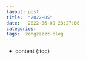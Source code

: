 ```yaml
---
layout: post
title:  "2022-05"
date:   2022-06-09 23:27:00
categories: 
tags:  zengzzzzz-blog
---
```


* content
{:toc}

  
&nbsp;
